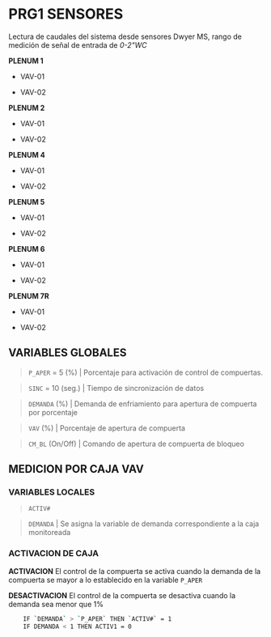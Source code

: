 # PRG1 SENSORES

Lectura de caudales del sistema desde sensores Dwyer MS, rango de medición de señal de entrada de *0-2"WC*

**PLENUM 1**

- VAV-01

- VAV-02

**PLENUM 2**

- VAV-01

- VAV-02

**PLENUM 4**

- VAV-01

- VAV-02

**PLENUM 5**

- VAV-01

- VAV-02

**PLENUM 6**

- VAV-01

- VAV-02

**PLENUM 7R**

- VAV-01

- VAV-02

## VARIABLES GLOBALES

> `P_APER` =  5 (%) | Porcentaje para activación de control de compuertas.

> `SINC` = 10 (seg.) | Tiempo de sincronización de datos

> `DEMANDA` (%) | Demanda de enfriamiento para apertura de compuerta por porcentaje

> `VAV` (%) | Porcentaje de apertura de compuerta

> `CM_BL` (On/Off) | Comando de apertura de compuerta de bloqueo

## MEDICION POR CAJA VAV

### VARIABLES LOCALES

> `ACTIV#` 

> `DEMANDA` | Se asigna la variable de demanda correspondiente a la caja monitoreada

### ACTIVACION DE CAJA

**ACTIVACION** El control de la compuerta se activa cuando la demanda de la compuerta se mayor a lo establecido en la variable `P_APER`

**DESACTIVACION** El control de la compuerta se desactiva cuando la demanda sea menor que 1%

```bash
    IF `DEMANDA` > `P_APER` THEN `ACTIV#` = 1
    IF DEMANDA < 1 THEN ACTIV1 = 0
```